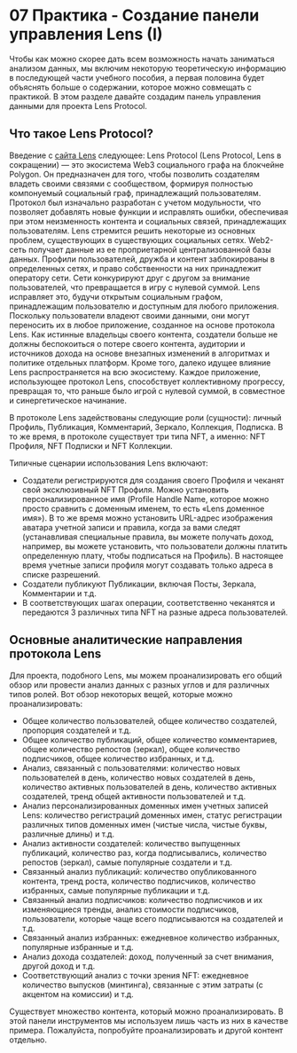 # 07 Практика - Создание панели управления Lens (I)

Чтобы как можно скорее дать всем возможность начать заниматься анализом данных, мы включим некоторую теоретическую информацию в последующей части учебного пособия, а первая половина будет объяснять больше о содержании, которое можно совмещать с практикой. В этом разделе давайте создадим панель управления данными для проекта Lens Protocol.

## Что такое Lens Protocol?

Введение с [сайта Lens](https://docs.lens.xyz/docs/what-is-lens) следующее: Lens Protocol (Lens Protocol, Lens в сокращении) — это экосистема Web3 социального графа на блокчейне Polygon. Он предназначен для того, чтобы позволить создателям владеть своими связями с сообществом, формируя полностью компонуемый социальный граф, принадлежащий пользователям. Протокол был изначально разработан с учетом модульности, что позволяет добавлять новые функции и исправлять ошибки, обеспечивая при этом неизменность контента и социальных связей, принадлежащих пользователям. Lens стремится решить некоторые из основных проблем, существующих в существующих социальных сетях. Web2-сеть получает данные из ее проприетарной централизованной базы данных. Профили пользователей, дружба и контент заблокированы в определенных сетях, и право собственности на них принадлежит оператору сети. Сети конкурируют друг с другом за внимание пользователей, что превращается в игру с нулевой суммой. Lens исправляет это, будучи открытым социальным графом, принадлежащим пользователю и доступным для любого приложения. Поскольку пользователи владеют своими данными, они могут переносить их в любое приложение, созданное на основе протокола Lens. Как истинные владельцы своего контента, создатели больше не должны беспокоиться о потере своего контента, аудитории и источников дохода на основе внезапных изменений в алгоритмах и политике отдельных платформ. Кроме того, далеко идущее влияние Lens распространяется на всю экосистему. Каждое приложение, использующее протокол Lens, способствует коллективному прогрессу, превращая то, что раньше было игрой с нулевой суммой, в совместное и синергетическое начинание.

В протоколе Lens задействованы следующие роли (сущности): личный Профиль, Публикация, Комментарий, Зеркало, Коллекция, Подписка. В то же время, в протоколе существует три типа NFT, а именно: NFT Профиля, NFT Подписки и NFT Коллекции.

Типичные сценарии использования Lens включают:

- Создатели регистрируются для создания своего Профиля и чеканят свой эксклюзивный NFT Профиля. Можно установить персонализированное имя (Profile Handle Name, которое можно просто сравнить с доменным именем, то есть «Lens доменное имя»). В то же время можно установить URL-адрес изображения аватара учетной записи и правила, когда за вами следят (устанавливая специальные правила, вы можете получать доход, например, вы можете установить, что пользователи должны платить определенную плату, чтобы подписаться на Профиль). В настоящее время учетные записи профиля могут создавать только адреса в списке разрешений.
- Создатели публикуют Публикации, включая Посты, Зеркала, Комментарии и т.д.
- В соответствующих шагах операции, соответственно чеканятся и передаются 3 различных типа NFT на разные адреса пользователей.

## Основные аналитические направления протокола Lens

Для проекта, подобного Lens, мы можем проанализировать его общий обзор или провести анализ данных с разных углов и для различных типов ролей. Вот обзор некоторых вещей, которые можно проанализировать:
- Общее количество пользователей, общее количество создателей, пропорция создателей и т.д.
- Общее количество публикаций, общее количество комментариев, общее количество репостов (зеркал), общее количество подписчиков, общее количество избранных, и т.д.
- Анализ, связанный с пользователями: количество новых пользователей в день, количество новых создателей в день, количество активных пользователей в день, количество активных создателей, тренд общей активности пользователей и т.д.
- Анализ персонализированных доменных имен учетных записей Lens: количество регистраций доменных имен, статус регистрации различных типов доменных имен (чистые числа, чистые буквы, различные длины) и т.д.
- Анализ активности создателей: количество выпущенных публикаций, количество раз, когда подписывались, количество репостов (зеркал), самые популярные создатели и т.д.
- Связанный анализ публикаций: количество опубликованного контента, тренд роста, количество подписчиков, количество избранных, самые популярные публикации и т.д.
- Связанный анализ подписчиков: количество подписчиков и их изменяющиеся тренды, анализ стоимости подписчиков, пользователи, которые чаще всего подписываются на создателей и т.д.
- Связанный анализ избранных: ежедневное количество избранных, популярные избранные и т.д.
- Анализ дохода создателей: доход, полученный за счет внимания, другой доход и т.д.
- Соответствующий анализ с точки зрения NFT: ежедневное количество выпусков (минтинга), связанные с этим затраты (с акцентом на комиссии) и т.д.

Существует множество контента, который можно проанализировать. В этой панели инструментов мы используем лишь часть из них в качестве примера. Пожалуйста, попробуйте проанализировать и другой контент отдельно.